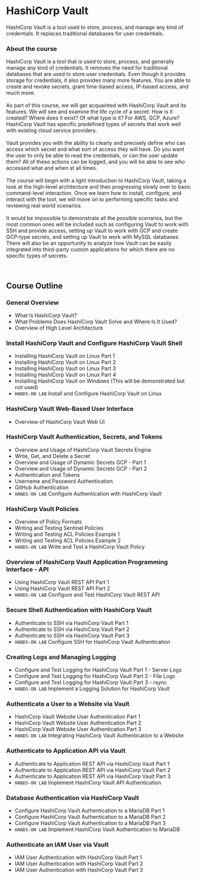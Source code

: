 # HashiCorp Vault
HashiCorp Vault is a tool used to store, process, and manage any kind of credentials. It replaces traditional databases for user credentials.


### About the course
HashiCorp Vault is a tool that is used to store, process, and generally manage any kind of credentials. It removes the need for traditional databases that are used to store user credentials. Even though it provides storage for credentials, it also provides many more features. You are able to create and revoke secrets, grant time-based access, IP-based access, and much more. <br><br>
As part of this course, we will get acquainted with HashiCorp Vault and its features. We will see and examine the life cycle of a secret: How is it created? Where does it exist? Of what type is it? For AWS, GCP, Azure? HashiCorp Vault has specific predefined types of secrets that work well with existing cloud service providers.<br><br>
Vault provides you with the ability to clearly and precisely define who can access which secret and what sort of access they will have. Do you want the user to only be able to read the credentials, or can the user update them? All of these actions can be logged, and you will be able to see who accessed what and when at all times.<br><br>
The course will begin with a light introduction to HashiCorp Vault, taking a look at the high-level architecture and then progressing slowly over to basic command-level interaction. Once we learn how to install, configure, and interact with the tool, we will move on to performing specific tasks and reviewing real world scenarios.<br><br>
It would be impossible to demonstrate all the possible scenarios, but the most common ones will be included such as configuring Vault to work with SSH and provide access, setting up Vault to work with GCP and create GCP-type secrets, and setting up Vault to work with MySQL databases. There will also be an opportunity to analyze how Vault can be easily integrated into third-party custom applications for which there are no specific types of secrets.

<br>

## Course Outline

### General Overview
- What Is HashiCorp Vault?
- What Problems Does HashiCorp Vault Solve and Where Is It Used?
- Overview of High Level Architecture

### Install HashiCorp Vault and Configure HashiCorp Vault Shell
- Installing HashiCorp Vault on Linux Part 1
- Installing HashiCorp Vault on Linux Part 2
- Installing HashiCorp Vault on Linux Part 3
- Installing HashiCorp Vault on Linux Part 4
- Installing HashiCorp Vault on Windows (This will be demonstrated but not used)
- `HANDS-ON LAB` Install and Configure HashiCorp Vault on Linux

### HashiCorp Vault Web-Based User Interface
- Overview of HashiCorp Vault Web UI

### HashiCorp Vault Authentication, Secrets, and Tokens
- Overview and Usage of HashiCorp Vault Secrets Engine
- Write, Get, and Delete a Secret
- Overview and Usage of Dynamic Secrets GCP - Part 1
- Overview and Usage of Dynamic Secrets GCP - Part 2
- Authentication and Tokens
- Username and Password Authentication
- GitHub Authentication
- `HANDS-ON LAB` Configure Authentication with HashiCorp Vault

### HashiCorp Vault Policies
- Overview of Policy Formats
- Writing and Testing Sentinel Policies
- Writing and Testing ACL Policies Example 1
- Writing and Testing ACL Policies Example 2
- `HANDS-ON LAB` Write and Test a HashiCorp Vault Policy

### Overview of HashiCorp Vault Application Programming Interface - API
- Using HashiCorp Vault REST API Part 1
- Using HashiCorp Vault REST API Part 2
- `HANDS-ON LAB` Configure and Test HashiCorp Vault REST API

### Secure Shell Authentication with HashiCorp Vault
- Authenticate to SSH via HashiCorp Vault Part 1
- Authenticate to SSH via HashiCorp Vault Part 2
- Authenticate to SSH via HashiCorp Vault Part 3
- `HANDS-ON LAB` Configure SSH for HashiCorp Vault Authentication

### Creating Logs and Managing Logging
- Configure and Test Logging for HashiCorp Vault Part 1 - Server Logs
- Configure and Test Logging for HashiCorp Vault Part 2 - File Logs
- Configure and Test Logging for HashiCorp Vault Part 3 - rsync
- `HANDS-ON LAB` Implement a Logging Solution for HashiCorp Vault

### Authenticate a User to a Website via Vault
- HashiCorp Vault Website User Authentication Part 1
- HashiCorp Vault Website User Authentication Part 2
- HashiCorp Vault Website User Authentication Part 3
- `HANDS-ON LAB` Integrating HashiCorp Vault Authentication to a Website

### Authenticate to Application API via Vault
- Authenticate to Application REST API via HashiCorp Vault Part 1
- Authenticate to Application REST API via HashiCorp Vault Part 2
- Authenticate to Application REST API via HashiCorp Vault Part 3
- `HANDS-ON LAB` Implement HashiCorp Vault API Authentication

### Database Authentication via HashiCorp Vault
- Configure HashiCorp Vault Authentication to a MariaDB Part 1
- Configure HashiCorp Vault Authentication to a MariaDB Part 2
- Configure HashiCorp Vault Authentication to a MariaDB Part 3
- `HANDS-ON LAB` Implement HashiCorp Vault Authentication to MariaDB

### Authenticate an IAM User via Vault
- IAM User Authentication with HashiCorp Vault Part 1
- IAM User Authentication with HashiCorp Vault Part 2
- IAM User Authentication with HashiCorp Vault Part 3
